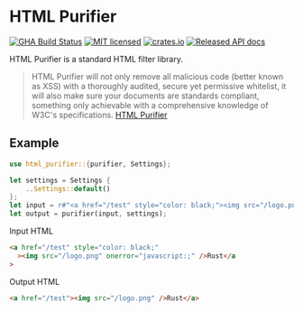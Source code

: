 # HTML Purifier

[![GHA Build Status](https://github.com/mehmetcansahin/html-purifier/workflows/Rust/badge.svg)](https://github.com/mehmetcansahin/html-purifier/actions?query=workflow%3ARusts)
[![MIT licensed](https://img.shields.io/badge/license-MIT-blue.svg)](./LICENSE)
[![crates.io](https://img.shields.io/crates/v/html-purifier.svg)](https://crates.io/crates/html-purifier)
[![Released API docs](https://docs.rs/html-purifier/badge.svg)](https://docs.rs/html-purifier)

HTML Purifier is a standard HTML filter library.

> HTML Purifier will not only remove all malicious code (better known as XSS) with a thoroughly audited, secure yet permissive whitelist, it will also make sure your documents are standards compliant, something only achievable with a comprehensive knowledge of W3C's specifications. [HTML Purifier](http://htmlpurifier.org)

## Example

```rust
use html_purifier::{purifier, Settings};

let settings = Settings {
    ..Settings::default()
};
let input = r#"<a href="/test" style="color: black;"><img src="/logo.png" onerror="javascript:;"/>Rust</a>"#;
let output = purifier(input, settings);
```

Input HTML

```html
<a href="/test" style="color: black;"
  ><img src="/logo.png" onerror="javascript:;" />Rust</a
>
```

Output HTML

```html
<a href="/test"><img src="/logo.png" />Rust</a>
```
